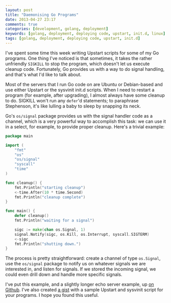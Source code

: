 ```yaml
---
layout: post
title: "Daemonising Go Programs"
date: 2013-04-27 23:17
comments: true
categories: [development, golang, deployment]
keywords: [golang, deployment, deploying code, upstart, init.d, linux]
tags: [golang, deployment, deploying code, upstart, init.d]
---
```


I've spent some time this week writing Upstart scripts for some of my Go
programs. One thing I've noticed is that sometimes, it takes the rather
unfriendly `SIGKILL` to stop the program, which doesn't let us execute
cleanup code. Fortunately, Go provides us with a way to do signal handling,
and that's what I'd like to talk about.

Most of the servers that I run Go code on are Ubuntu or Debian-based
and use either Upstart or the sysvinit init.d scripts. When I need to
restart a program (for example, after upgrading), I almost always have
some cleanup to do. SIGKILL won't run any `defer`'d statements; to paraphrase
Stephenson, it's like lulling a baby to sleep by snapping its neck.

Go's `os/signal` package provides us with the signal handler code as a
channel, which is a very powerful way to accomplish this task: we can
use it in a select, for example, to provide proper cleanup. Here's a
trivial example:

```go
package main

import (
	"fmt"
	"os"
	"os/signal"
	"syscall"
	"time"
)

func cleanup() {
	fmt.Println("starting cleanup")
	<-time.After(10 * time.Second)
	fmt.Println("cleanup complete")
}

func main() {
	defer cleanup()
	fmt.Println("waiting for a signal")

	sigc := make(chan os.Signal, 1)
	signal.Notify(sigc, os.Kill, os.Interrupt, syscall.SIGTERM)
	<-sigc
	fmt.Println("shutting down.")
}
```

The process is pretty straightforward: create a channel of type
`os.Signal`, use the `os/signal` package to notify us on whatever
signals we are interested in, and listen for signals. If we stored
the incoming signal, we could even drill down and handle more specific
signals.

I've put this example, and a slightly longer echo server example, up
[on Github](https://github.com/gokyle/go_daemon_example/). I've also
created [a gist](https://gist.github.com/kisom/5476066) with a sample
Upstart and sysvinit script for your programs. I hope you found this
useful.
